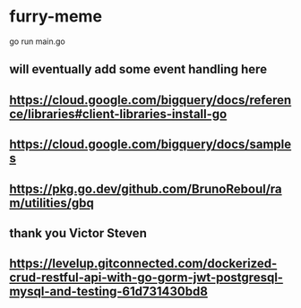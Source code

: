 # furry-meme

go run main.go

## will eventually add some event handling here
## https://cloud.google.com/bigquery/docs/reference/libraries#client-libraries-install-go 
## https://cloud.google.com/bigquery/docs/samples
## https://pkg.go.dev/github.com/BrunoReboul/ram/utilities/gbq

## thank you Victor Steven 
## https://levelup.gitconnected.com/dockerized-crud-restful-api-with-go-gorm-jwt-postgresql-mysql-and-testing-61d731430bd8
